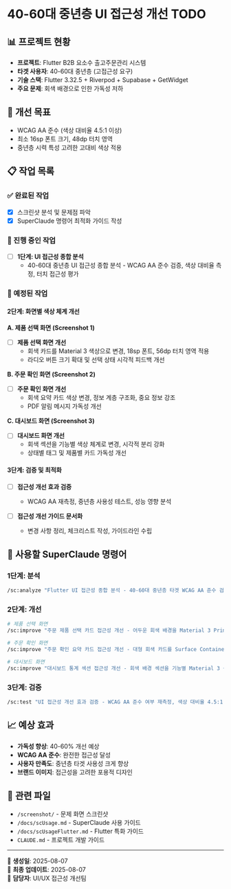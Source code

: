 # 40-60대 중년층 UI 접근성 개선 TODO

## 📊 프로젝트 현황
- **프로젝트**: Flutter B2B 요소수 출고주문관리 시스템
- **타겟 사용자**: 40-60대 중년층 (고접근성 요구)
- **기술 스택**: Flutter 3.32.5 + Riverpod + Supabase + GetWidget
- **주요 문제**: 회색 배경으로 인한 가독성 저하

## 🎯 개선 목표
- WCAG AA 준수 (색상 대비율 4.5:1 이상)
- 최소 16sp 폰트 크기, 48dp 터치 영역
- 중년층 시력 특성 고려한 고대비 색상 적용

## 📋 작업 목록

### ✅ 완료된 작업
- [x] 스크린샷 분석 및 문제점 파악
- [x] SuperClaude 명령어 최적화 가이드 작성

### 🔄 진행 중인 작업
- [ ] **1단계: UI 접근성 종합 분석**
  - 40-60대 중년층 UI 접근성 종합 분석 - WCAG AA 준수 검증, 색상 대비율 측정, 터치 접근성 평가

### 📅 예정된 작업

#### **2단계: 화면별 색상 체계 개선**

**A. 제품 선택 화면 (Screenshot 1)**
- [ ] **제품 선택 화면 개선**
  - 회색 카드를 Material 3 색상으로 변경, 18sp 폰트, 56dp 터치 영역 적용
  - 라디오 버튼 크기 확대 및 선택 상태 시각적 피드백 개선

**B. 주문 확인 화면 (Screenshot 2)**  
- [ ] **주문 확인 화면 개선**
  - 회색 요약 카드 색상 변경, 정보 계층 구조화, 중요 정보 강조
  - PDF 알림 메시지 가독성 개선

**C. 대시보드 화면 (Screenshot 3)**
- [ ] **대시보드 화면 개선**
  - 회색 섹션을 기능별 색상 체계로 변경, 시각적 분리 강화
  - 상태별 태그 및 제품별 카드 가독성 개선

#### **3단계: 검증 및 최적화**
- [ ] **접근성 개선 효과 검증**
  - WCAG AA 재측정, 중년층 사용성 테스트, 성능 영향 분석

- [ ] **접근성 개선 가이드 문서화**  
  - 변경 사항 정리, 체크리스트 작성, 가이드라인 수립

## 🚀 사용할 SuperClaude 명령어

### 1단계: 분석
```bash
/sc:analyze "Flutter UI 접근성 종합 분석 - 40-60대 중년층 타겟 WCAG AA 준수 검증, 회색 배경 색상 대비율 측정, 16sp 폰트 크기 및 48dp 터치 영역 확인, GetWidget 컴포넌트 접근성 평가" --persona-frontend --focus accessibility --c7 --validate
```

### 2단계: 개선
```bash
# 제품 선택 화면
/sc:improve "주문 제품 선택 카드 접근성 개선 - 어두운 회색 배경을 Material 3 Primary Container 색상으로 변경, 선택/미선택 상태 명확한 시각적 구분, 18sp 이상 폰트 크기 적용, 56dp 터치 영역 확보, 4.5:1 이상 색상 대비율 달성" --persona-frontend --c7 --validate --focus accessibility

# 주문 확인 화면
/sc:improve "주문 확인 요약 카드 접근성 개선 - 대형 회색 카드를 Surface Container 색상으로 변경, 중요 정보(제품명, 수량, 가격) Primary 색상으로 강조, 일반 정보 On Surface Variant 색상 적용, 정보 섹션별 시각적 구분선 추가, 18sp 이상 폰트 적용" --persona-frontend --c7 --validate --focus accessibility

# 대시보드 화면
/sc:improve "대시보드 통계 섹션 접근성 개선 - 회색 배경 섹션을 기능별 Material 3 색상으로 구분(통계: Primary Container, 상태별 현황: 각 상태별 고유 색상, 제품별: Tertiary Container), 카드 간격 24dp 확보, 둥근 모서리 12dp 적용, 그림자 효과 추가" --persona-frontend --c7 --validate --focus accessibility
```

### 3단계: 검증
```bash
/sc:test "UI 접근성 개선 효과 검증 - WCAG AA 준수 여부 재측정, 색상 대비율 4.5:1 이상 달성 확인, 터치 접근성 테스트, 중년층 사용성 시나리오 테스트, 성능 영향 최소화 검증" --persona-qa --focus accessibility --validate --play
```

## 📈 예상 효과
- **가독성 향상**: 40-60% 개선 예상
- **WCAG AA 준수**: 완전한 접근성 달성
- **사용자 만족도**: 중년층 타겟 사용성 크게 향상
- **브랜드 이미지**: 접근성을 고려한 포용적 디자인

## 🔗 관련 파일
- `/screenshot/` - 문제 화면 스크린샷 
- `/docs/scUsage.md` - SuperClaude 사용 가이드
- `/docs/scUsageFlutter.md` - Flutter 특화 가이드
- `CLAUDE.md` - 프로젝트 개발 가이드

---
📅 **생성일**: 2025-08-07  
📝 **최종 업데이트**: 2025-08-07  
👥 **담당자**: UI/UX 접근성 개선팀